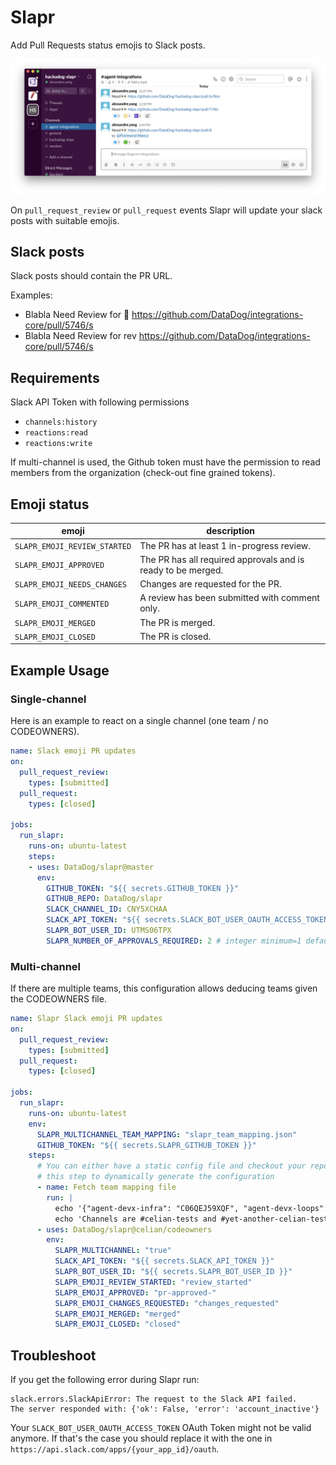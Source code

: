 # Slapr

Add Pull Requests status emojis to Slack posts.

<img src="docs/images/example_screenshot.png"  alt="Example Screenshot" />

On `pull_request_review` or `pull_request` events Slapr will update your slack posts with suitable emojis.

## Slack posts

Slack posts should contain the PR URL.

Examples:

- Blabla Need Review for :eyes: https://github.com/DataDog/integrations-core/pull/5746/s
- Blabla Need Review for rev https://github.com/DataDog/integrations-core/pull/5746/s

## Requirements

Slack API Token with following permissions

- `channels:history`
- `reactions:read`
- `reactions:write`

If multi-channel is used, the Github token must have the permission to read members from the organization (check-out fine grained tokens).

## Emoji status

| emoji                        | description                                                  |
|------------------------------|--------------------------------------------------------------|
| `SLAPR_EMOJI_REVIEW_STARTED` | The PR has at least 1 in-progress review.                    |
| `SLAPR_EMOJI_APPROVED`       | The PR has all required approvals and is ready to be merged. |
| `SLAPR_EMOJI_NEEDS_CHANGES`  | Changes are requested for the PR.                            |
| `SLAPR_EMOJI_COMMENTED`      | A review has been submitted with comment only.               |
| `SLAPR_EMOJI_MERGED`         | The PR is merged.                                            |
| `SLAPR_EMOJI_CLOSED`         | The PR is closed.                                            |

## Example Usage

### Single-channel

Here is an example to react on a single channel (one team / no CODEOWNERS).

```yaml
name: Slack emoji PR updates
on:
  pull_request_review:
    types: [submitted]
  pull_request:
    types: [closed]

jobs:
  run_slapr:
    runs-on: ubuntu-latest
    steps:
    - uses: DataDog/slapr@master
      env:
        GITHUB_TOKEN: "${{ secrets.GITHUB_TOKEN }}"
        GITHUB_REPO: DataDog/slapr
        SLACK_CHANNEL_ID: CNY5XCHAA
        SLACK_API_TOKEN: "${{ secrets.SLACK_BOT_USER_OAUTH_ACCESS_TOKEN }}"
        SLAPR_BOT_USER_ID: UTMS06TPX
        SLAPR_NUMBER_OF_APPROVALS_REQUIRED: 2 # integer minimum=1 default=1. The number of approvals that are required for the approval emoji to be added in Slack
```

### Multi-channel

If there are multiple teams, this configuration allows deducing teams given the CODEOWNERS file.

```yaml
name: Slapr Slack emoji PR updates
on:
  pull_request_review:
    types: [submitted]
  pull_request:
    types: [closed]

jobs:
  run_slapr:
    runs-on: ubuntu-latest
    env:
      SLAPR_MULTICHANNEL_TEAM_MAPPING: "slapr_team_mapping.json"
      GITHUB_TOKEN: "${{ secrets.SLAPR_GITHUB_TOKEN }}"
    steps:
      # You can either have a static config file and checkout your repository or modify
      # this step to dynamically generate the configuration
      - name: Fetch team mapping file
        run: |
          echo '{"agent-devx-infra": "C06QEJ59XQF", "agent-devx-loops": "C07SHSHS3E3"}' > "$SLAPR_MULTICHANNEL_TEAM_MAPPING"
          echo 'Channels are #celian-tests and #yet-another-celian-tests'
      - uses: DataDog/slapr@celian/codeowners
        env:
          SLAPR_MULTICHANNEL: "true"
          SLACK_API_TOKEN: "${{ secrets.SLACK_API_TOKEN }}"
          SLAPR_BOT_USER_ID: "${{ secrets.SLAPR_BOT_USER_ID }}"
          SLAPR_EMOJI_REVIEW_STARTED: "review_started"
          SLAPR_EMOJI_APPROVED: "pr-approved-"
          SLAPR_EMOJI_CHANGES_REQUESTED: "changes_requested"
          SLAPR_EMOJI_MERGED: "merged"
          SLAPR_EMOJI_CLOSED: "closed"
```

## Troubleshoot

If you get the following error during Slapr run:
```
slack.errors.SlackApiError: The request to the Slack API failed.
The server responded with: {'ok': False, 'error': 'account_inactive'}
```

Your `SLACK_BOT_USER_OAUTH_ACCESS_TOKEN` OAuth Token might not be valid anymore. If that's the case you should replace it with the one in `https://api.slack.com/apps/{your_app_id}/oauth`.
